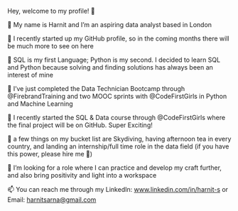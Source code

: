 Hey, welcome to my profile! 👋

👋 My name is Harnit and I’m an aspiring data analyst based in London

👀 I recently started up my GitHub profile, so in the coming months there will be much more to see on here 

🤖 SQL is my first Language; Python is my second. I decided to learn SQL and Python because solving and finding solutions has always been an interest of mine

💫 I’ve just completed the Data Technician Bootcamp through @FirebrandTraining and two MOOC sprints with @CodeFirstGirls in Python and Machine Learning 

🌱 I recently started the SQL & Data course through @CodeFirstGirls where the final project will be on GitHub. Super Exciting! 

🥅 a few things on my bucket list are Skydiving, having afternoon tea in every country, and landing an internship/full time role in the data field (if you have this power, please hire me 🥹)

💞️ I’m looking for a role where I can practice and develop my craft further, and also bring positivity and light into a workspace

📫 You can reach me through my LinkedIn: www.linkedin.com/in/harnit-s or Email: harnitsarna@gmail.com

